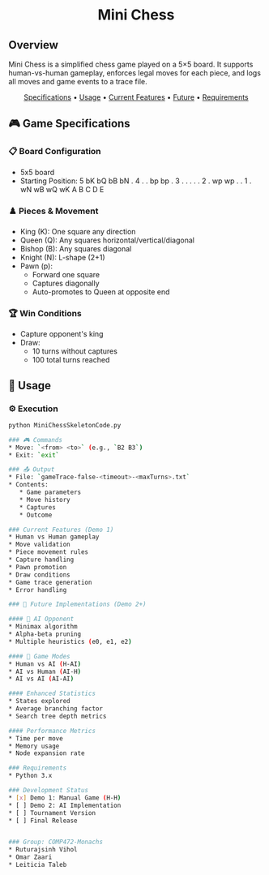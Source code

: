 <h1 align="center">Mini Chess</h1>

## Overview

Mini Chess is a simplified chess game played on a 5×5 board. It supports human-vs-human gameplay, enforces legal moves for each piece, and logs all moves and game events to a trace file.

<p align="center">
  <a href="#game-specifications">Specifications</a> •
  <a href="#usage">Usage</a> •
  <a href="#current-features">Current Features</a> •
  <a href="#future-implementations">Future</a> •
  <a href="#requirements">Requirements</a>
</p>

## 🎮 Game Specifications

### 📋 Board Configuration
- 5x5 board
- Starting Position:
5  bK bQ bB bN .
4  .  .  bp bp .
3  .  .  .  .  .
2  .  wp wp .  .
1  .  wN wB wQ wK
A  B  C  D  E

### ♟️ Pieces & Movement
- King (K): One square any direction 
- Queen (Q): Any squares horizontal/vertical/diagonal
- Bishop (B): Any squares diagonal
- Knight (N): L-shape (2+1)
- Pawn (p): 
  - Forward one square
  - Captures diagonally
  - Auto-promotes to Queen at opposite end

### 🏆 Win Conditions
- Capture opponent's king
- Draw:
  - 10 turns without captures
  - 100 total turns reached

## 🚀 Usage

### ⚙️ Execution
```bash
python MiniChessSkeletonCode.py

### 🎮 Commands
* Move: `<from> <to>` (e.g., `B2 B3`)
* Exit: `exit`

### 📤 Output
* File: `gameTrace-false-<timeout>-<maxTurns>.txt`
* Contents:
   * Game parameters
   * Move history
   * Captures
   * Outcome

### Current Features (Demo 1)
* Human vs Human gameplay
* Move validation
* Piece movement rules
* Capture handling
* Pawn promotion
* Draw conditions
* Game trace generation
* Error handling

### 🔮 Future Implementations (Demo 2+)

#### 🤖 AI Opponent
* Minimax algorithm
* Alpha-beta pruning
* Multiple heuristics (e0, e1, e2)

#### 🎲 Game Modes
* Human vs AI (H-AI)
* AI vs Human (AI-H)
* AI vs AI (AI-AI)

#### Enhanced Statistics
* States explored
* Average branching factor
* Search tree depth metrics

#### Performance Metrics
* Time per move
* Memory usage
* Node expansion rate

### Requirements
* Python 3.x

### Development Status
* [x] Demo 1: Manual Game (H-H)
* [ ] Demo 2: AI Implementation
* [ ] Tournament Version
* [ ] Final Release


### Group: COMP472-Monachs
* Ruturajsinh Vihol
* Omar Zaari
* Leiticia Taleb
